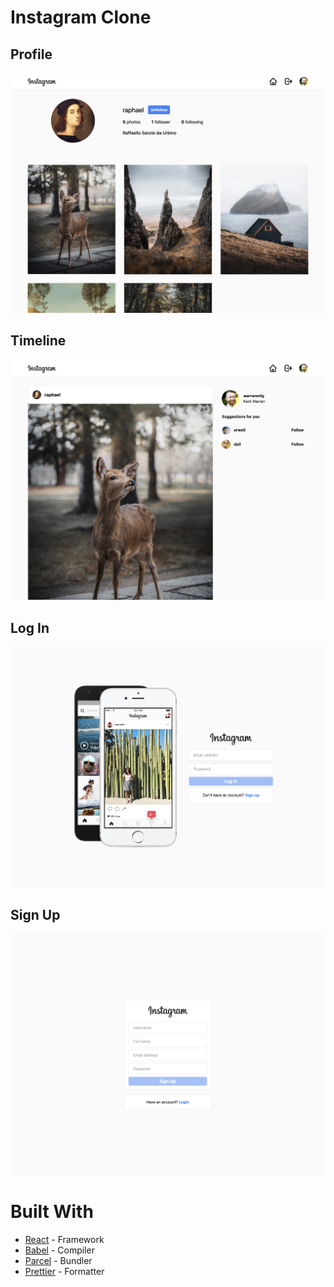 # Instagram Clone

## Profile

![Profile](./readme-images/profile.png)

## Timeline

![Timeline](./readme-images/timeline.png)

## Log In

![Log in](./readme-images/log-in.png)

## Sign Up

![Sign Up](./readme-images/sign-up.png)

# Built With

- [React](https://reactjs.org/) - Framework
- [Babel](https://babeljs.io/) - Compiler
- [Parcel](https://parceljs.org/) - Bundler
- [Prettier](https://prettier.io/) - Formatter
